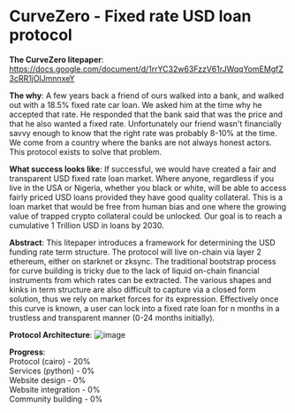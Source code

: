# CurveZero - Fixed rate USD loan protocol

**The CurveZero litepaper**: 
https://docs.google.com/document/d/1rrYC32w63FzzV61rJWqqYomEMgfZ3cRR1jOlJmnnxeY

**The why**: A few years back a friend of ours walked into a bank, and walked out with a 18.5% fixed rate car loan. We asked him at the time why he accepted that rate. He responded that the bank said that was the price and that he also wanted a fixed rate. Unfortunately our friend wasn't financially savvy enough to know that the right rate was probably 8-10% at the time. We come from a country where the banks are not always honest actors. This protocol exists to solve that problem.

**What success looks like**: If successful, we would have created a fair and transparent USD fixed rate loan market. Where anyone, regardless if you live in the USA or Nigeria, whether you black or white, will be able to access fairly priced USD loans provided they have good quality collateral. This is a loan market that would be free from human bias and one where the growing value of trapped crypto collateral could be unlocked. Our goal is to reach a cumulative 1 Trillion USD in loans by 2030.

**Abstract**: This litepaper introduces a framework for determining the USD funding rate term structure. The protocol will live on-chain via layer 2 ethereum, either on starknet or zksync. The traditional bootstrap process for curve building is tricky due to the lack of liquid on-chain financial instruments from which rates can be extracted. The various shapes and kinks in term structure are also difficult to capture via a closed form solution, thus we rely on market forces for its expression. Effectively once this curve is known, a user can lock into a fixed rate loan for n months in a trustless and transparent manner (0-24 months initially).

**Protocol Architecture**:
![image](https://user-images.githubusercontent.com/62293102/153413152-6fad8e98-5e6f-4e28-b8a1-9661fc617d1d.png)

**Progress**:<br>
Protocol (cairo) - 20%<br>
Services (python) - 0%<br>
Website design - 0%<br>
Website integration - 0%<br>
Community building - 0%<br>
